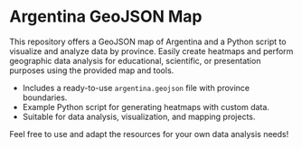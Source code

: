# Argentina GeoJSON Map

This repository offers a GeoJSON map of Argentina and a Python script to visualize and analyze data by province. Easily create heatmaps and perform geographic data analysis for educational, scientific, or presentation purposes using the provided map and tools.

- Includes a ready-to-use `argentina.geojson` file with province boundaries.
- Example Python script for generating heatmaps with custom data.
- Suitable for data analysis, visualization, and mapping projects.

Feel free to use and adapt the resources for your own data analysis needs!
